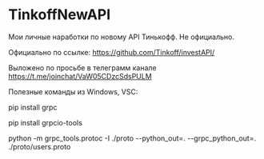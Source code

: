# TinkoffNewAPI
Мои личные наработки по новому API Тинькофф. Не официально.

Официально по ссылке: https://github.com/Tinkoff/investAPI/

Выложено по просьбе в телеграмм канале https://t.me/joinchat/VaW05CDzcSdsPULM


Полезные команды из Windows, VSC:

pip install grpc

pip install grpcio-tools

python -m grpc_tools.protoc -I ./proto --python_out=. --grpc_python_out=. ./proto/users.proto
